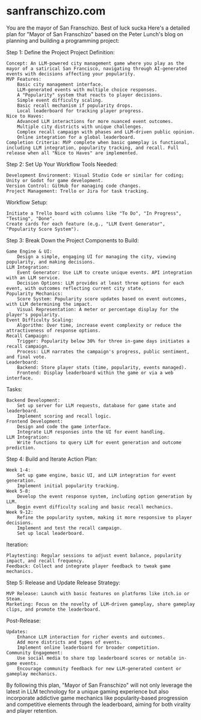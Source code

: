 # sanfranschizo.com
You are the mayor of San Franschizo. Best of luck sucka
Here's a detailed plan for "Mayor of San Franschizo" based on the Peter Lunch's blog on planning and building a programming project:

Step 1: Define the Project
Project Definition:

    Concept: An LLM-powered city management game where you play as the mayor of a satirical San Francisco, navigating through AI-generated events with decisions affecting your popularity.
    MVP Features:
        Basic city management interface.
        LLM-generated events with multiple choice responses.
        A "Popularity" system that reacts to player decisions.
        Simple event difficulty scaling.
        Basic recall mechanism if popularity drops.
        Local leaderboard for tracking player progress.
    Nice to Haves:
        Advanced LLM interactions for more nuanced event outcomes.
        Multiple city districts with unique challenges.
        Complex recall campaign with phases and LLM-driven public opinion.
        Online integration for a global leaderboard.
    Completion Criteria: MVP complete when basic gameplay is functional, including LLM integration, popularity tracking, and recall. Full release when all "Nice to Haves" are implemented.


Step 2: Set Up Your Workflow
Tools Needed:

    Development Environment: Visual Studio Code or similar for coding; Unity or Godot for game development.
    Version Control: GitHub for managing code changes.
    Project Management: Trello or Jira for task tracking.


Workflow Setup:

    Initiate a Trello board with columns like "To Do", "In Progress", "Testing", "Done".
    Create cards for each feature (e.g., "LLM Event Generator", "Popularity Score System").


Step 3: Break Down the Project
Components to Build:

    Game Engine & UI:
        Design a simple, engaging UI for managing the city, viewing popularity, and making decisions.
    LLM Integration:
        Event Generator: Use LLM to create unique events. API integration with an LLM service.
        Decision Options: LLM provides at least three options for each event, with outcomes reflecting current city state.
    Popularity Mechanics:
        Score System: Popularity score updates based on event outcomes, with LLM determining the impact.
        Visual Representation: A meter or percentage display for the player's popularity.
    Event Difficulty Scaling:
        Algorithm: Over time, increase event complexity or reduce the attractiveness of response options.
    Recall Campaign:
        Trigger: Popularity below 30% for three in-game days initiates a recall campaign.
        Process: LLM narrates the campaign's progress, public sentiment, and final vote.
    Leaderboard:
        Backend: Store player stats (time, popularity, events managed).
        Frontend: Display leaderboard within the game or via a web interface.


Tasks:

    Backend Development:
        Set up server for LLM requests, database for game state and leaderboard.
        Implement scoring and recall logic.
    Frontend Development:
        Design and code the game interface.
        Integrate LLM responses into the UI for event handling.
    LLM Integration:
        Write functions to query LLM for event generation and outcome prediction.


Step 4: Build and Iterate
Action Plan:

    Week 1-4:
        Set up game engine, basic UI, and LLM integration for event generation.
        Implement initial popularity tracking.
    Week 5-8:
        Develop the event response system, including option generation by LLM.
        Begin event difficulty scaling and basic recall mechanics.
    Week 9-12:
        Refine the popularity system, making it more responsive to player decisions.
        Implement and test the recall campaign.
        Set up local leaderboard.


Iteration:

    Playtesting: Regular sessions to adjust event balance, popularity impact, and recall frequency.
    Feedback: Collect and integrate player feedback to tweak game mechanics.


Step 5: Release and Update
Release Strategy:

    MVP Release: Launch with basic features on platforms like itch.io or Steam.
    Marketing: Focus on the novelty of LLM-driven gameplay, share gameplay clips, and promote the leaderboard.


Post-Release:

    Updates: 
        Enhance LLM interaction for richer events and outcomes.
        Add more districts and types of events.
        Implement online leaderboard for broader competition.
    Community Engagement: 
        Use social media to share top leaderboard scores or notable in-game events.
        Encourage community feedback for new LLM-generated content or gameplay mechanics.


By following this plan, "Mayor of San Franschizo" will not only leverage the latest in LLM technology for a unique gaming experience but also incorporate addictive game mechanics like popularity-based progression and competitive elements through the leaderboard, aiming for both virality and player retention.
